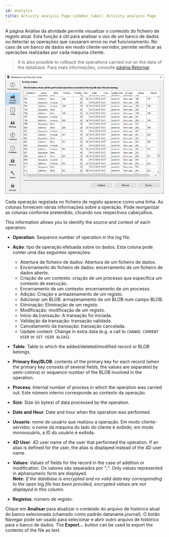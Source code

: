 ```yaml
---
id: analysis
title: Activity analysis Page sidebar_label: Activity analysis Page
---
```


A página Análise da atividade permite visualizar o conteúdo do ficheiro de registo atual. Esta função é útil para analisar o uso de um banco de dados ou detectar as operações que causaram erros ou mal funcionamento. No caso de um banco de dados em modo cliente-servidor, permite verificar as operações realizadas por cada máquina cliente.
> It is also possible to rollback the operations carried out on the data of the database. Para mais informações, consulte [página Retornar](rollback.md).

![](../assets/en/MSC/MSC_analysis.png)

Cada operação registada no ficheiro de registo aparece como uma linha. As colunas fornecem várias informações sobre a operação. Pode reorganizar as colunas conforme pretendido, clicando nos respectivos cabeçalhos.

This information allows you to identify the source and context of each operation:

- **Operation**: Sequence number of operation in the log file.
- **Ação**: tipo de operação efetuada sobre os dados. Esta coluna pode conter uma das seguintes operações:
    - Abertura de ficheiro de dados: Abertura de um ficheiro de dados.
    - Encerramento do ficheiro de dados: encerramento de um ficheiro de dados aberto.
    - Criação de um contexto: criação de um processo que especifica um contexto de execução.
    - Encerramento de um contexto: encerramento de um processo.
    - Adição: Criação e armazenamento de um registo.
    - Adicionar um BLOB: armazenamento de um BLOB num campo BLOB.
    - Eliminação: Eliminação de um registo.
    - Modificação: modificação de um registo.
    - Início da transação: A transação foi iniciada.
    - Validação da transação: transação validada.
    - Cancelamento da transação: transação cancelada.
    - Update context: Change in extra data (e.g. a call to `CHANGE CURRENT USER` or `SET USER ALIAS`).

- **Table**: Table to which the added/deleted/modified record or BLOB belongs.
- **Primary Key/BLOB**: contents of the primary key for each record (when the primary key consists of several fields, the values are separated by semi-colons) or sequence number of the BLOB involved in the operation.
- **Process**: Internal number of process in which the operation was carried out. Este número interno corresponde ao contexto da operação.
- **Size**: Size (in bytes) of data processed by the operation.
- **Date and Hour**: Date and hour when the operation was performed.
- **Usuario**: nome de usuário que realizou a operação. Em modo cliente-servidor, o nome da máquina do lado do cliente é exibido; em modo monousuário, a ID do usuário é exibida.
- **4D User**: 4D user name of the user that performed the operation. If an alias is defined for the user, the alias is displayed instead of the 4D user name.
- **Values**: Values of fields for the record in the case of addition or modification. Os valores são separados por ";". Only values represented in alphanumeric form are displayed.  
  ***Note:** If the database is encrypted and no valid data key corresponding to the open log file has been provided, encrypted values are not displayed in this column.*
- **Registos**: número de registo.

Clique em **Analisar** para atualizar o conteúdo do arquivo de histórico atual do banco selecionada (chamado como padrão dataname.journal). O botão Navegar pode ser usado para selecionar e abrir outro arquivo de histórico para o banco de dados. The **Export...** button can be used to export the contents of the file as text.

